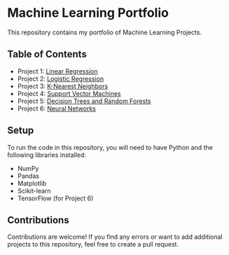 # Machine Learning Portfolio

This repository contains my portfolio of Machine Learning Projects.

## Table of Contents

- Project 1: [Linear Regression](https://github.com/supreethavadhani/Machine_Learning_Training/tree/master/projects/Project%201%20-%20Linear%20Regression)
- Project 2: [Logistic Regression](https://github.com/supreethavadhani/Machine_Learning_Portfolio/tree/master/projects/Project%202%20-%20Logistic%20Regression)
- Project 3: [K-Nearest Neighbors](/k_nearest_neighbors)
- Project 4: [Support Vector Machines](/support_vector_machines)
- Project 5: [Decision Trees and Random Forests](/decision_trees)
- Project 6: [Neural Networks](/neural_networks)

## Setup

To run the code in this repository, you will need to have Python and the following libraries installed:

- NumPy
- Pandas
- Matplotlib
- Scikit-learn
- TensorFlow (for Project 6)

## Contributions

Contributions are welcome! If you find any errors or want to add additional projects to this repository, feel free to create a pull request.
